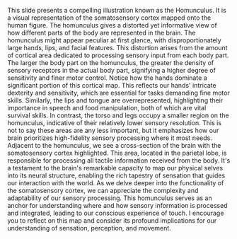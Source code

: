 This slide presents a compelling illustration known as the Homunculus. It is a visual representation of the somatosensory cortex mapped onto the human figure. The homunculus gives a distorted yet informative view of how different parts of the body are represented in the brain.
The homunculus might appear peculiar at first glance, with disproportionately large hands, lips, and facial features. This distortion arises from the amount of cortical area dedicated to processing sensory input from each body part. The larger the body part on the homunculus, the greater the density of sensory receptors in the actual body part, signifying a higher degree of sensitivity and finer motor control.
Notice how the hands dominate a significant portion of this cortical map. This reflects our hands' intricate dexterity and sensitivity, which are essential for tasks demanding fine motor skills. Similarly, the lips and tongue are overrepresented, highlighting their importance in speech and food manipulation, both of which are vital survival skills.
In contrast, the torso and legs occupy a smaller region on the homunculus, indicative of their relatively lower sensory resolution. This is not to say these areas are any less important, but it emphasizes how our brain prioritizes high-fidelity sensory processing where it most needs.
Adjacent to the homunculus, we see a cross-section of the brain with the somatosensory cortex highlighted. This area, located in the parietal lobe, is responsible for processing all tactile information received from the body. It's a testament to the brain's remarkable capacity to map our physical selves into its neural structure, enabling the rich tapestry of sensation that guides our interaction with the world.
As we delve deeper into the functionality of the somatosensory cortex, we can appreciate the complexity and adaptability of our sensory processing. This homunculus serves as an anchor for understanding where and how sensory information is processed and integrated, leading to our conscious experience of touch.
I encourage you to reflect on this map and consider its profound implications for our understanding of sensation, perception, and movement.